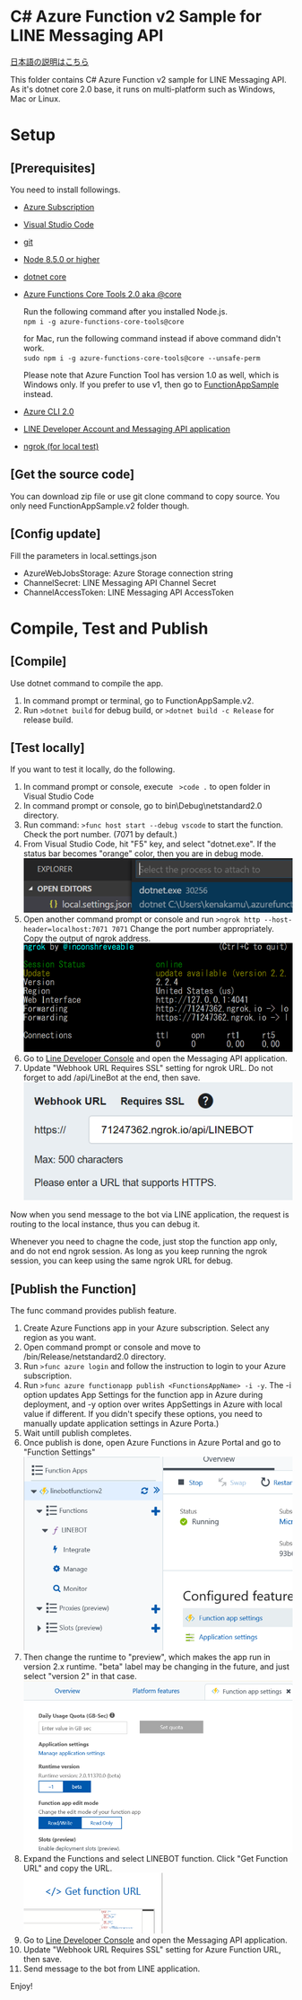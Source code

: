 # C# Azure Function v2 Sample for LINE Messaging API

[日本語の説明はこちら](./README_JP.md)

This folder contains C# Azure Function v2 sample for LINE Messaging API. As it's dotnet core 2.0 base, it runs on multi-platform such as Windows, Mac or Linux.

# Setup
## [Prerequisites]
You need to install followings.

- [Azure Subscription](https://azure.microsoft.com)
- [Visual Studio Code](https://code.visualstudio.com/)
- [git](https://git-scm.com/downloads)
- [Node 8.5.0 or higher](https://nodejs.org/en/download/releases/)
- [dotnet core](https://www.microsoft.com/net/download/core)
- [Azure Functions Core Tools 2.0 aka @core](https://www.npmjs.com/package/azure-functions-core-tools)
    
    Run the following command after you installed Node.js.<br/>
    ``` npm i -g azure-functions-core-tools@core ```
    
    for Mac, run the following command instead if above command didn't work.<br/>
    ``` sudo npm i -g azure-functions-core-tools@core --unsafe-perm ```

    Please note that Azure Function Tool has version 1.0 as well, which is Windows only. If you prefer to use v1, then go to [FunctionAppSample](https://github.com/pierre3/LineMessagingApi/tree/master/FunctionAppSample) instead.
- [Azure CLI 2.0](https://docs.microsoft.com/en-us/cli/azure/install-azure-cli?view=azure-cli-latest)
- [LINE Developer Account and Messaging API application](https://developers.line.me/en/)
- [ngrok (for local test)](https://ngrok.com/)

## [Get the source code]
You can download zip file or use git clone command to copy source. You only need FunctionAppSample.v2 folder though.

## [Config update]
Fill the parameters in local.settings.json

 - AzureWebJobsStorage: Azure Storage connection string
 - ChannelSecret: LINE Messaging API Channel Secret
 - ChannelAccessToken: LINE Messaging API AccessToken

# Compile, Test and Publish
## [Compile]
Use dotnet command to compile the app.
1. In command prompt or terminal, go to FunctionAppSample.v2.
2. Run ``` >dotnet build ``` for debug build, or ``` >dotnet build -c Release ``` for release build.

## [Test locally]
If you want to test it locally, do the following.
1. In command prompt or console, execute ``` >code .``` to open folder in Visual Studio Code
1. In command prompt or console, go to bin\Debug\netstandard2.0 directory.
1. Run command: ``` >func host start --debug vscode ``` to start the function. Check the port number. (7071 by default.)
1. From Visual Studio Code, hit "F5" key, and select "dotnet.exe". If the status bar becomes "orange" color, then you are in debug mode. <br/>
![AttachToFunction.PNG](../ImagesForREADME/AttachToFunction.PNG)
1. Open another command prompt or console and run ```>ngrok http --host-header=localhost:7071 7071``` Change the port number appropriately. Copy the output of ngrok address. <br/>
![ngrok.PNG](../ImagesForREADME/ngrok.PNG)
1. Go to [Line Developer Console](https://developers.line.me/console/) and open the Messaging API application.
1. Update "Webhook URL Requires SSL" setting for ngrok URL. Do not forget to add /api/LineBot at the end, then save. <br/>
![LINEWebhookUrl](../ImagesForREADME/LINEWebhookUrl.PNG)

Now when you send message to the bot via LINE application, the request is routing to the local instance, thus you can debug it.

Whenever you need to chagne the code, just stop the function app only, and do not end ngrok session. As long as you keep running the ngrok session, you can keep using the same ngrok URL for debug.

## [Publish the Function]
The func command provides publish feature.
1. Create Azure Functions app in your Azure subscription. Select any region as you want.
1. Open command prompt or console and move to /bin/Release/netstandard2.0 directory.
1. Run ```>func azure login``` and follow the instruction to login to your Azure subscription.
1. Run ```>func azure functionapp publish <FunctionsAppName> -i -y```. The -i option updates App Settings for the function app in Azure during deployment, and -y option over
writes AppSettings in Azure with local value if different. If you didn't specify these options, you need to manually update application settings in Azure Porta.)
1. Wait untill publish completes.
1. Once publish is done, open Azure Functions in Azure Portal and go to "Function Settings" <br/>
![FunctionAppSettings.PNG](../ImagesForREADME/FunctionAppSettings.PNG)
1. Then change the runtime to "preview", which makes the app run in version 2.x runtime. "beta" label may be changing in the future, and just select "version 2" in that case. <br/>
![RuntimeVersion.PNG](../ImagesForREADME/RuntimeVersion.PNG)
1. Expand the Functions and select LINEBOT function. Click "Get Function URL" and copy the URL. <br/>
![FunctionUrl.PNG](../ImagesForREADME/FunctionUrl.PNG)
1.  Go to [Line Developer Console](https://developers.line.me/console/) and open the Messaging API application.
1. Update "Webhook URL Requires SSL" setting for Azure Function URL, then save.
1. Send message to the bot from LINE application.

Enjoy!